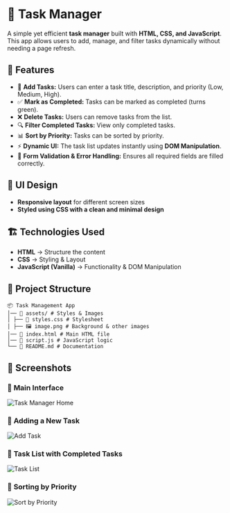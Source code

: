 # 📝 Task Manager

A simple yet efficient **task manager** built with **HTML, CSS, and JavaScript**. This app allows users to add, manage, and filter tasks dynamically without needing a page refresh.

## 🚀 Features

- 📌 **Add Tasks:** Users can enter a task title, description, and priority (Low, Medium, High).
- ✅ **Mark as Completed:** Tasks can be marked as completed (turns green).
- ❌ **Delete Tasks:** Users can remove tasks from the list.
- 🔍 **Filter Completed Tasks:** View only completed tasks.
- 📊 **Sort by Priority:** Tasks can be sorted by priority.
- ⚡ **Dynamic UI:** The task list updates instantly using **DOM Manipulation**.
- 🔧 **Form Validation & Error Handling:** Ensures all required fields are filled correctly.

## 🎨 UI Design

- **Responsive layout** for different screen sizes  
- **Styled using CSS with a clean and minimal design**

## 🏗️ Technologies Used

- **HTML** → Structure the content  
- **CSS** → Styling & Layout  
- **JavaScript (Vanilla)** → Functionality & DOM Manipulation  

## 📂 Project Structure

    📦 Task Management App
    │── 📂 assets/ # Styles & Images
    │ ├── 🎨 styles.css # Stylesheet
    │ ├── 🖼️ image.png # Background & other images
    │── 📄 index.html # Main HTML file
    │── 📄 script.js # JavaScript logic
    └── 📄 README.md # Documentation


## 📸 Screenshots

### 🔹 **Main Interface**
![Task Manager Home](screenshots/home.png)

### 🔹 **Adding a New Task**
![Add Task](screenshots/add-task.png)

### 🔹 **Task List with Completed Tasks**
![Task List](screenshots/task-list.png)

### 🔹 **Sorting by Priority**
![Sort by Priority](screenshots/sort-priority.png)






